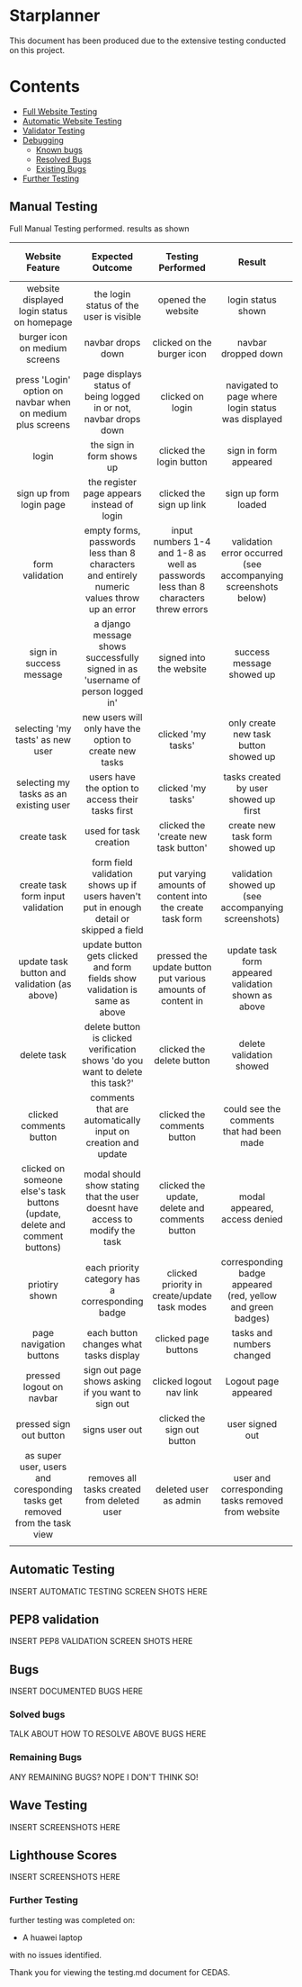 # Starplanner

This document has been produced due to the extensive testing conducted on this project.

# Contents
* [Full Website Testing](#manual-testing)
* [Automatic Website Testing](#automatic-testing)
* [Validator Testing](#validator-testing)
* [Debugging](#debugging)
    * [Known bugs](#known-bugs)
    * [Resolved Bugs](#resolved-bugs)
    * [Existing Bugs](#existing-bugs)
* [Further Testing](#further-testing)


## Manual Testing
Full Manual Testing performed. results as shown

| Website Feature | Expected Outcome | Testing Performed | Result | Pass or Fail |
| :-------: | :-------------: | :-------: | :-------: | :-------: |
| website displayed login status on homepage | the login status of the user is visible | opened the website | login status shown | Pass |
| burger icon on medium screens | navbar drops down | clicked on the burger icon | navbar dropped down | Pass |
| press 'Login' option on navbar when on medium plus screens | page displays status of being logged in or not, navbar drops down | clicked on login | navigated to page where login status was displayed | Pass |
| login | the sign in form shows up | clicked the login button | sign in form appeared | Pass |
| sign up from login page | the register page appears instead of login | clicked the sign up link | sign up form loaded | Pass |
| form validation | empty forms, passwords less than 8 characters and entirely numeric values throw up an error | input numbers 1-4 and 1-8 as well as passwords less than 8 characters threw errors | validation error occurred (see accompanying screenshots below) | Pass |
| sign in success message | a django message shows successfully signed in as 'username of person logged in' | signed into the website | success message showed up | Pass |
| selecting 'my tasts' as new user | new users will only have the option to create new tasks | clicked 'my tasks' | only create new task button showed up | Pass |
| selecting my tasks as an existing user | users have the option to access their tasks first | clicked 'my tasks' | tasks created by user showed up first | Pass |
| create task | used for task creation | clicked the 'create new task button' | create new task form showed up | Pass |
| create task form input validation | form field validation shows up if users haven't put in enough detail or skipped a field | put varying amounts of content into the create task form | validation showed up (see accompanying screenshots) | Pass |
| update task button and validation (as above) | update button gets clicked and form fields show validation is same as above | pressed the update button put various amounts of content in | update task form appeared validation shown as above | Pass |
| delete task | delete button is clicked verification shows 'do you want to delete this task?' | clicked the delete button | delete validation showed | Pass |
| clicked comments button | comments that are automatically input on creation and update | clicked the comments button | could see the comments that had been made | Pass |
| clicked on someone else's task buttons (update, delete and comment buttons) | modal should show stating that the user doesnt have access to modify the task | clicked the update, delete and comments button | modal appeared, access denied | Pass |
| priotiry shown | each priority category has a corresponding badge | clicked priority in create/update task modes | corresponding badge appeared (red, yellow and green badges) | Pass |
| page navigation buttons | each button changes what tasks display | clicked page buttons | tasks and numbers changed | Pass |
| pressed logout on navbar  | sign out page shows asking if you want to sign out | clicked logout nav link | Logout page appeared | Pass |
| pressed sign out button  | signs user out | clicked the sign out button | user signed out | Pass |
| as super user, users and coresponding tasks get removed from the task view | removes all tasks created from deleted user | deleted user as admin | user and corresponding tasks removed from website | Pass |
|  |  |  |  |  |

## Automatic Testing

INSERT AUTOMATIC TESTING SCREEN SHOTS HERE

## PEP8 validation

INSERT PEP8 VALIDATION SCREEN SHOTS HERE

## Bugs

INSERT DOCUMENTED BUGS HERE

### Solved bugs

TALK ABOUT HOW TO RESOLVE ABOVE BUGS HERE

### Remaining Bugs

ANY REMAINING BUGS? NOPE I DON'T THINK SO!

## Wave Testing

INSERT SCREENSHOTS HERE

## Lighthouse Scores

INSERT SCREENSHOTS HERE

### Further Testing

further testing was completed on:

* A huawei laptop

with no issues identified.

Thank you for viewing the testing.md document for CEDAS.